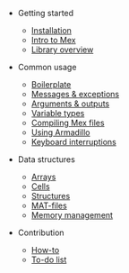 
* Getting started

  * [Installation](install.md)
  * [Intro to Mex](mex.md)
  * [Library overview](arch.md)

* Common usage

  * [Boilerplate](common/boilerplate.md)
  * [Messages & exceptions](common/printing.md)
  * [Arguments & outputs](common/args.md)
  * [Variable types](common/types.md)
  * [Compiling Mex files](common/compile.md)
  * [Using Armadillo](common/armadillo.md)
  * [Keyboard interruptions](common/interrupt.md)

* Data structures

  * [Arrays](data/array.md)
  * [Cells](data/cell.md)
  * [Structures](data/struct.md)
  * [MAT-files](data/mat.md)
  * [Memory management](data/memory.md)

* Contribution

  * [How-to](contribute.md)
  * [To-do list](todo.md)